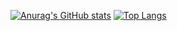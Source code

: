 [![Anurag's GitHub stats](https://github-readme-stats.vercel.app/api?username=MaLunan&count_private=true&show_icons=true&theme=onedark&locale=cn)](https://github.com/MaLunan/github-readme-stats)
[![Top Langs](https://github-readme-stats.vercel.app/api/top-langs/?username=MaLunan)](https://github.com/MaLunan)
